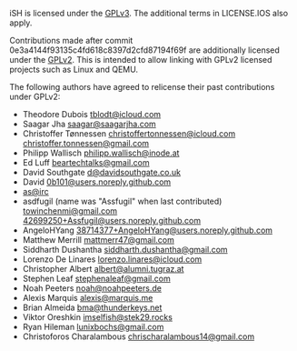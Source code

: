 iSH is licensed under the [GPLv3][]. The additional terms in LICENSE.IOS also apply.

Contributions made after commit 0e3a4144f93135c4fd618c8397d2cfd87194f69f are
additionally licensed under the [GPLv2][]. This is intended to allow linking
with GPLv2 licensed projects such as Linux and QEMU.

The following authors have agreed to relicense their past contributions under GPLv2:
- Theodore Dubois <tblodt@icloud.com>
- Saagar Jha <saagar@saagarjha.com>
- Christoffer Tønnessen <christoffertonnessen@icloud.com> <christoffer.tonnessen@gmail.com>
- Philipp Wallisch <philipp.wallisch@inode.at>
- Ed Luff <beartechtalks@gmail.com>
- David Southgate <d@davidsouthgate.co.uk>
- David <0b101@users.noreply.github.com>
- [as@irc](https://gist.github.com/tbodt/45ccbea8d3c095258d63f611654f05b4)
- asdfugil (name was "Assfugil" when last contributed) <towinchenmi@gmail.com> <42699250+Assfugil@users.noreply.github.com>
- AngeloHYang <38714377+AngeloHYang@users.noreply.github.com>
- Matthew Merrill <mattmerr47@gmail.com>
- Siddharth Dushantha <siddharth.dushantha@gmail.com>
- Lorenzo De Linares <lorenzo.linares@icloud.com>
- Christopher Albert <albert@alumni.tugraz.at>
- Stephen Leaf <stephenaleaf@gmail.com>
- Noah Peeters <noah@noahpeeters.de>
- Alexis Marquis <alexis@marquis.me>
- Brian Almeida <bma@thunderkeys.net>
- Viktor Oreshkin <imselfish@stek29.rocks>
- Ryan Hileman <lunixbochs@gmail.com>
- Christoforos Charalambous <chrischaralambous14@gmail.com>

[GPLv3]: https://www.gnu.org/licenses/gpl-3.0.html
[GPLv2]: https://www.gnu.org/licenses/old-licenses/gpl-2.0.html
